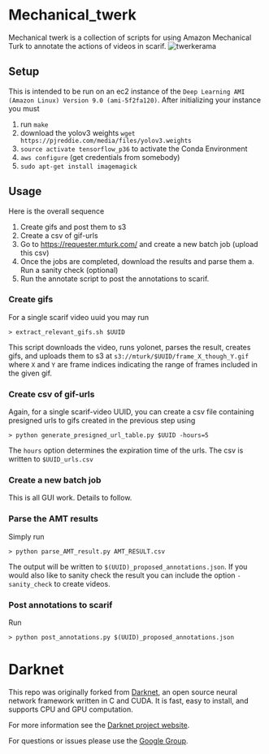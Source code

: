 # Mechanical_twerk #
Mechanical twerk is a collection of scripts for using Amazon Mechanical Turk to annotate the actions of videos in scarif.
![twerkerama](http://cdn.smosh.com/wp-content/uploads/ftpuploads/bloguploads/0913/nerdy-twerking-futurama.gif)

## Setup ##
This is intended to be run on an ec2 instance of the `Deep Learning AMI (Amazon Linux) Version 9.0 (ami-5f2fa120)`.
After initializing your instance you must
  1. run `make`
  2. download the yolov3 weights `wget https://pjreddie.com/media/files/yolov3.weights`
  2. `source activate tensorflow_p36` to activate the Conda Environment
  3. `aws configure` (get credentials from somebody)
  4. `sudo apt-get install imagemagick`

## Usage ##
Here is the overall sequence
  1. Create gifs and post them to s3
  2. Create a csv of gif-urls
  3. Go to https://requester.mturk.com/ and create a new batch job (upload this csv)
  4. Once the jobs are completed, download the results and parse them
    a. Run a sanity check (optional)
  5. Run the annotate script to post the annotations to scarif.

### Create gifs ###
For a single scarif video uuid you may run
```shell
> extract_relevant_gifs.sh $UUID
```
This script downloads the video, runs yolonet, parses the result, creates gifs, and uploads them to s3 at `s3://mturk/$UUID/frame_X_though_Y.gif` where `X` and `Y` are frame indices indicating the range of frames included in the given gif.

### Create csv of gif-urls ###
Again, for a single scarif-video UUID, you can create a csv file containing presigned urls to gifs created in the previous step using
```shell
> python generate_presigned_url_table.py $UUID -hours=5
```
The `hours` option determines the expiration time of the urls. The csv is written to `$UUID_urls.csv`

### Create a new batch job ###
This is all GUI work. Details to follow.

### Parse the AMT results ###
Simply run
```shell
> python parse_AMT_result.py AMT_RESULT.csv
```
The output will be written to `$(UUID)_proposed_annotations.json`. If you would also like to sanity check the result you can include the option `-sanity_check` to create videos.

### Post annotations to scarif ###
Run
```shell
> python post_annotations.py $(UUID)_proposed_annotations.json
```

# Darknet #
This repo was originally forked from [Darknet](https://github.com/pjreddie/darknet), an open source neural network framework written in C and CUDA. It is fast, easy to install, and supports CPU and GPU computation.

For more information see the [Darknet project website](http://pjreddie.com/darknet).

For questions or issues please use the [Google Group](https://groups.google.com/forum/#!forum/darknet).
